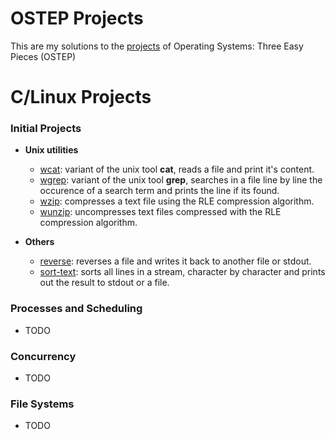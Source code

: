 # OSTEP Projects

This are my solutions to the [projects](https://github.com/remzi-arpacidusseau/ostep-projects) of Operating Systems: Three Easy Pieces (OSTEP)

# C/Linux Projects

### Initial Projects

- **Unix utilities**
  - [wcat](./initial-utilities/wcat): variant of the unix tool **cat**, reads a file and print it's content.
  - [wgrep](./initial-utilities/wgrep): variant of the unix tool **grep**, searches in a file line by line the occurence of a search term and prints the line if its found.
  - [wzip](./initial-utilities/wzip): compresses a text file using the RLE compression algorithm.
  - [wunzip](./initial-utilities/wunzip): uncompresses text files compressed with the RLE compression algorithm.

- **Others**
  - [reverse](./initial-utilities/reverse): reverses a file and writes it back to another file or stdout.
  - [sort-text](./initial-utilities/sort-text): sorts all lines in a stream, character by character and prints out the result to stdout or a file.

### Processes and Scheduling

- TODO

### Concurrency

- TODO

### File Systems

- TODO


